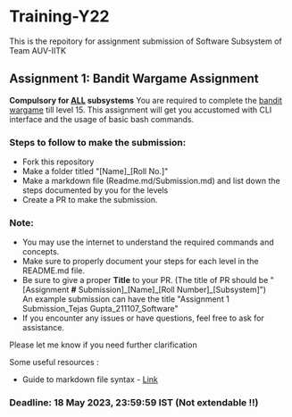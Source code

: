 # Training-Y22

This is the repoitory for assignment submission of Software Subsystem of Team AUV-IITK

## Assignment 1: Bandit Wargame Assignment
<b>Compulsory for <u>ALL</u> subsystems</b>
 You are required to complete the [bandit wargame](https://overthewire.org/wargames/bandit/) till level 15. This assignment will get you accustomed with CLI interface and the usage of basic bash commands.
 
 ### Steps to follow to make the submission: 
- Fork this repository
- Make a folder titled "[Name]_[Roll No.]" 
- Make a markdown file (Readme.md/Submission.md) and list down the steps documented by you for the levels
- Create a PR to make the submission.

### Note:
- You may use the internet to understand the required commands and concepts.
- Make sure to properly document your steps for each level in the README.md file.
- Be sure to give a proper **Title** to your PR. (The title of PR should be "[Assignment **#** Submission]\_[Name]\_[Roll Number]\_[Subsystem]")<br>
An example submission can have the title "Assignment 1 Submission\_Tejas Gupta\_211107\_Software"
- If you encounter any issues or have questions, feel free to ask for assistance.

Please let me know if you need further clarification

Some useful resources :
- Guide to markdown file syntax - [Link](https://www.markdownguide.org/basic-syntax/)

### Deadline: 18 May 2023, 23:59:59 IST (Not extendable !!)

